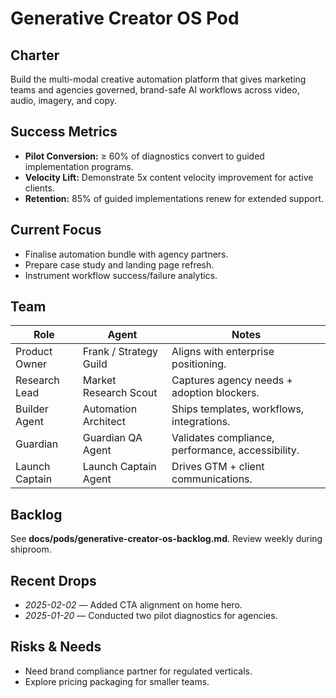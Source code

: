 # Generative Creator OS Pod

## Charter
Build the multi-modal creative automation platform that gives marketing teams and agencies governed, brand-safe AI workflows across video, audio, imagery, and copy.

## Success Metrics
- **Pilot Conversion:** ≥ 60% of diagnostics convert to guided implementation programs.
- **Velocity Lift:** Demonstrate 5x content velocity improvement for active clients.
- **Retention:** 85% of guided implementations renew for extended support.

## Current Focus
- Finalise automation bundle with agency partners.
- Prepare case study and landing page refresh.
- Instrument workflow success/failure analytics.

## Team
| Role | Agent | Notes |
| --- | --- | --- |
| Product Owner | Frank / Strategy Guild | Aligns with enterprise positioning.
| Research Lead | Market Research Scout | Captures agency needs + adoption blockers.
| Builder Agent | Automation Architect | Ships templates, workflows, integrations.
| Guardian | Guardian QA Agent | Validates compliance, performance, accessibility.
| Launch Captain | Launch Captain Agent | Drives GTM + client communications.

## Backlog
See **docs/pods/generative-creator-os-backlog.md**. Review weekly during shiproom.

## Recent Drops
- _2025-02-02_ — Added CTA alignment on home hero.
- _2025-01-20_ — Conducted two pilot diagnostics for agencies.

## Risks & Needs
- Need brand compliance partner for regulated verticals.
- Explore pricing packaging for smaller teams.
